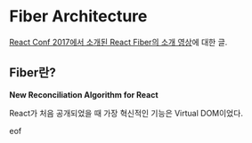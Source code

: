 # Fiber Architecture
[React Conf 2017에서 소개된 React Fiber의 소개 영상](https://youtu.be/ZCuYPiUIONs)에 대한 글.

## Fiber란?
__New Reconciliation Algorithm for React__

React가 처음 공개되었을 때 가장 혁신적인 기능은 Virtual DOM이었다. 



eof
